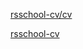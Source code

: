 [rsschool-cv/cv](https://dilmun1101.github.io/rsschool-cv/cv)

[rsschool-cv](https://dilmun1101.github.io/rsschool-cv/)
